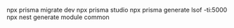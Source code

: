 npx prisma migrate dev
npx prisma studio
npx prisma generate
lsof -ti:5000
npx nest generate module common
